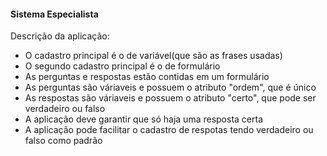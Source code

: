<h4>Sistema Especialista</h4>
<p> Descrição da aplicação: </p>
<ul>
<li>O cadastro principal é o de variável(que são as frases usadas)</li>
<li>O segundo cadastro principal é o de formulário</li>
<li>As perguntas e respostas estão contidas em um formulário</li>
<li>As perguntas são váriaveis e possuem o atributo "ordem", que é único</li>
<li>As respostas são váriaveis e possuem o atributo "certo", que pode ser verdadeiro ou falso</li>
<li>A aplicação deve garantir que só haja uma resposta certa</li>
<li>A aplicação pode facilitar o cadastro de respotas tendo verdadeiro ou falso como padrão</li>
</ul>
